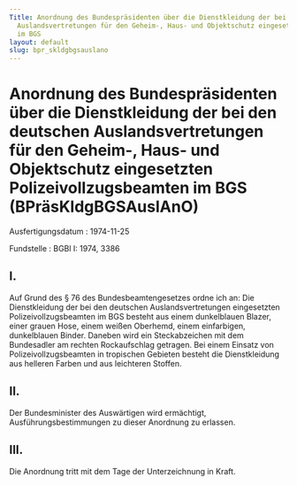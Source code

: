 ```yaml
---
Title: Anordnung des Bundespräsidenten über die Dienstkleidung der bei den deutschen
  Auslandsvertretungen für den Geheim-, Haus- und Objektschutz eingesetzten Polizeivollzugsbeamten
  im BGS
layout: default
slug: bpr_skldgbgsauslano
---
```


# Anordnung des Bundespräsidenten über die Dienstkleidung der bei den deutschen Auslandsvertretungen für den Geheim-, Haus- und Objektschutz eingesetzten Polizeivollzugsbeamten im BGS (BPräsKldgBGSAuslAnO)

Ausfertigungsdatum
:   1974-11-25

Fundstelle
:   BGBl I: 1974, 3386



## I.

Auf Grund des § 76 des Bundesbeamtengesetzes ordne ich an:
Die Dienstkleidung der bei den deutschen Auslandsvertretungen
eingesetzten Polizeivollzugsbeamten im BGS besteht aus einem
dunkelblauen Blazer, einer grauen Hose, einem weißen Oberhemd, einem
einfarbigen, dunkelblauen Binder. Daneben wird ein Steckabzeichen mit
dem Bundesadler am rechten Rockaufschlag getragen.
Bei einem Einsatz von Polizeivollzugsbeamten in tropischen Gebieten
besteht die Dienstkleidung aus helleren Farben und aus leichteren
Stoffen.


## II.

Der Bundesminister des Auswärtigen wird ermächtigt,
Ausführungsbestimmungen zu dieser Anordnung zu erlassen.


## III.

Die Anordnung tritt mit dem Tage der Unterzeichnung in Kraft.

